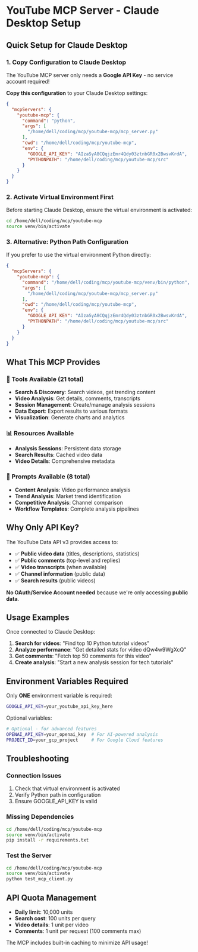 # YouTube MCP Server - Claude Desktop Setup

## Quick Setup for Claude Desktop

### 1. Copy Configuration to Claude Desktop

The YouTube MCP server only needs a **Google API Key** - no service account required!

**Copy this configuration** to your Claude Desktop settings:

```json
{
  "mcpServers": {
    "youtube-mcp": {
      "command": "python",
      "args": [
        "/home/dell/coding/mcp/youtube-mcp/mcp_server.py"
      ],
      "cwd": "/home/dell/coding/mcp/youtube-mcp",
      "env": {
        "GOOGLE_API_KEY": "AIzaSyA8CQqjzEmr4Qdy03ztnbGR0x2BwsvKrdA",
        "PYTHONPATH": "/home/dell/coding/mcp/youtube-mcp/src"
      }
    }
  }
}
```

### 2. Activate Virtual Environment First

Before starting Claude Desktop, ensure the virtual environment is activated:

```bash
cd /home/dell/coding/mcp/youtube-mcp
source venv/bin/activate
```

### 3. Alternative: Python Path Configuration

If you prefer to use the virtual environment Python directly:

```json
{
  "mcpServers": {
    "youtube-mcp": {
      "command": "/home/dell/coding/mcp/youtube-mcp/venv/bin/python",
      "args": [
        "/home/dell/coding/mcp/youtube-mcp/mcp_server.py"
      ],
      "cwd": "/home/dell/coding/mcp/youtube-mcp",
      "env": {
        "GOOGLE_API_KEY": "AIzaSyA8CQqjzEmr4Qdy03ztnbGR0x2BwsvKrdA",
        "PYTHONPATH": "/home/dell/coding/mcp/youtube-mcp/src"
      }
    }
  }
}
```

## What This MCP Provides

### 🔧 Tools Available (21 total)
- **Search & Discovery**: Search videos, get trending content
- **Video Analysis**: Get details, comments, transcripts
- **Session Management**: Create/manage analysis sessions
- **Data Export**: Export results to various formats
- **Visualization**: Generate charts and analytics

### 📊 Resources Available
- **Analysis Sessions**: Persistent data storage
- **Search Results**: Cached video data
- **Video Details**: Comprehensive metadata

### 💬 Prompts Available (8 total)
- **Content Analysis**: Video performance analysis
- **Trend Analysis**: Market trend identification
- **Competitive Analysis**: Channel comparison
- **Workflow Templates**: Complete analysis pipelines

## Why Only API Key?

The YouTube Data API v3 provides access to:
- ✅ **Public video data** (titles, descriptions, statistics)
- ✅ **Public comments** (top-level and replies)
- ✅ **Video transcripts** (when available)
- ✅ **Channel information** (public data)
- ✅ **Search results** (public videos)

**No OAuth/Service Account needed** because we're only accessing **public data**.

## Usage Examples

Once connected to Claude Desktop:

1. **Search for videos**: "Find top 10 Python tutorial videos"
2. **Analyze performance**: "Get detailed stats for video dQw4w9WgXcQ"
3. **Get comments**: "Fetch top 50 comments for this video"
4. **Create analysis**: "Start a new analysis session for tech tutorials"

## Environment Variables Required

Only **ONE** environment variable is required:

```bash
GOOGLE_API_KEY=your_youtube_api_key_here
```

Optional variables:
```bash
# Optional - for advanced features
OPENAI_API_KEY=your_openai_key  # For AI-powered analysis
PROJECT_ID=your_gcp_project     # For Google Cloud features
```

## Troubleshooting

### Connection Issues
1. Check that virtual environment is activated
2. Verify Python path in configuration
3. Ensure GOOGLE_API_KEY is valid

### Missing Dependencies
```bash
cd /home/dell/coding/mcp/youtube-mcp
source venv/bin/activate
pip install -r requirements.txt
```

### Test the Server
```bash
cd /home/dell/coding/mcp/youtube-mcp
source venv/bin/activate
python test_mcp_client.py
```

## API Quota Management

- **Daily limit**: 10,000 units
- **Search cost**: 100 units per query
- **Video details**: 1 unit per video
- **Comments**: 1 unit per request (100 comments max)

The MCP includes built-in caching to minimize API usage!